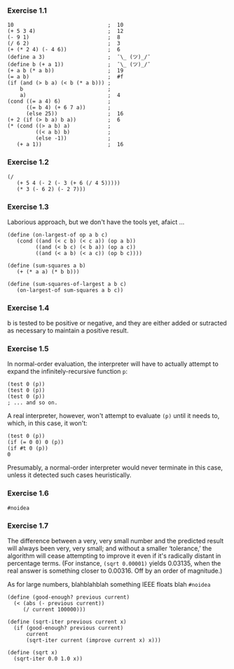 ### Exercise 1.1
    10                              ;  10
    (+ 5 3 4)                       ;  12
    (- 9 1)                         ;  8
    (/ 6 2)                         ;  3
    (+ (* 2 4) (- 4 6))             ;  6
    (define a 3)                    ;  ¯\_ (ツ)_/¯
    (define b (+ a 1))              ;  ¯\_ (ツ)_/¯
    (+ a b (* a b))                 ;  19
    (= a b)                         ;  #f
    (if (and (> b a) (< b (* a b))) ;
        b                           ;
        a)                          ;  4
    (cond ((= a 4) 6)               ;
          ((= b 4) (+ 6 7 a))       ;
          (else 25))                ;  16
    (+ 2 (if (> b a) b a))          ;  6
    (* (cond ((> a b) a)            ;
             ((< a b) b)            ;
             (else -1))             ;
       (+ a 1))                     ;  16

### Exercise 1.2
    (/
       (+ 5 4 (- 2 (- 3 (+ 6 (/ 4 5)))))
       (* 3 (- 6 2) (- 2 7)))

### Exercise 1.3
Laborious approach, but we don't have the tools yet, afaict ...

    (define (on-largest-of op a b c)
       (cond ((and (< c b) (< c a)) (op a b))
             ((and (< b c) (< b a)) (op a c))
             ((and (< a b) (< a c)) (op b c))))

    (define (sum-squares a b)
       (+ (* a a) (* b b)))

    (define (sum-squares-of-largest a b c)
       (on-largest-of sum-squares a b c))

### Exercise 1.4
b is tested to be positive or negative, and they are either added or sutracted as necessary to
maintain a positive result.

### Exercise 1.5
In normal-order evaluation, the interpreter will have to actually attempt to expand the
infinitely-recursive function `p`:

    (test 0 (p))
    (test 0 (p))
    (test 0 (p))
    ; ... and so on.

A real interpreter, however, won't attempt to evaluate `(p)` until it needs to, which, in this case,
it won't:

    (test 0 (p))
    (if (= 0 0) 0 (p))
    (if #t 0 (p))
    0

Presumably, a normal-order interpreter would never terminate in this case, unless it detected such
cases heuristically.

### Exercise 1.6
`#noidea`

### Exercise 1.7
The difference between a very, very small number and the predicted result will always been very,
very small; and without a smaller ‘tolerance,’ the algorithm will cease attempting to improve it
even if it's radically distant in percentage terms. (For instance, `(sqrt 0.00001)` yields
0.03135, when the real answer is something closer to 0.00316. Off by an order of magnitude.)

As for large numbers, blahblahblah something IEEE floats blah `#noidea`

    (define (good-enough? previous current)
      (< (abs (- previous current))
         (/ current 100000)))

    (define (sqrt-iter previous current x)
      (if (good-enough? previous current)
          current
          (sqrt-iter current (improve current x) x)))

    (define (sqrt x)
      (sqrt-iter 0.0 1.0 x))
